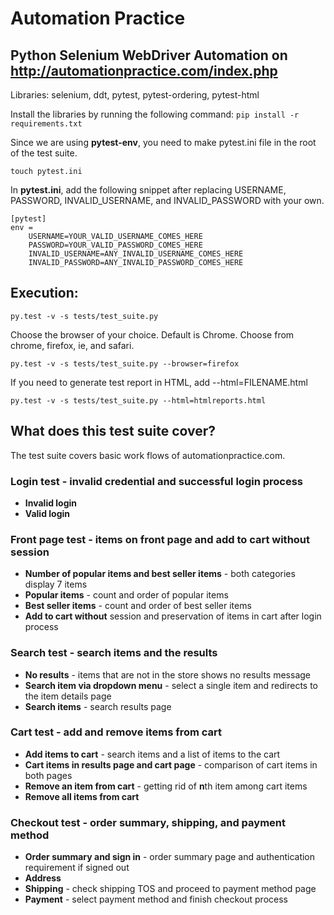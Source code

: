 # Automation Practice

## Python Selenium WebDriver Automation on http://automationpractice.com/index.php

Libraries: selenium, ddt, pytest, pytest-ordering, pytest-html

Install the libraries by running the following command:
```pip install -r requirements.txt```

Since we are using **pytest-env**, you need to make pytest.ini file in the root of the test suite.

```touch pytest.ini```

In **pytest.ini**, add the following snippet after replacing USERNAME, PASSWORD, INVALID_USERNAME, and INVALID_PASSWORD with your own.

```
[pytest]
env =
    USERNAME=YOUR_VALID_USERNAME_COMES_HERE
    PASSWORD=YOUR_VALID_PASSWORD_COMES_HERE
    INVALID_USERNAME=ANY_INVALID_USERNAME_COMES_HERE
    INVALID_PASSWORD=ANY_INVALID_PASSWORD_COMES_HERE
```

## Execution:
```
py.test -v -s tests/test_suite.py
```

Choose the browser of your choice. Default is Chrome. Choose from chrome, firefox, ie, and safari.
```
py.test -v -s tests/test_suite.py --browser=firefox
```

If you need to generate test report in HTML, add --html=FILENAME.html

```
py.test -v -s tests/test_suite.py --html=htmlreports.html
```

## What does this test suite cover?
The test suite covers basic work flows of automationpractice.com.

### Login test - invalid credential and successful login process
- **Invalid login**
- **Valid login**

### Front page test - items on front page and add to cart without session
- **Number of popular items and best seller items** - both categories display 7 items
- **Popular items** - count and order of popular items
- **Best seller items** - count and order of best seller items
- **Add to cart without** session and preservation of items in cart after login process

### Search test - search items and the results
- **No results** - items that are not in the store shows no results message
- **Search item via dropdown menu** - select a single item and redirects to the item details page
- **Search items** - search results page

### Cart test - add and remove items from cart
- **Add items to cart** - search items and a list of items to the cart
- **Cart items in results page and cart page** - comparison of cart items in both pages
- **Remove an item from cart** - getting rid of **n**th item among cart items
- **Remove all items from cart**

### Checkout test - order summary, shipping, and payment method
- **Order summary and sign in** - order summary page and authentication requirement if signed out
- **Address**
- **Shipping** - check shipping TOS and proceed to payment method page
- **Payment** - select payment method and finish checkout process
